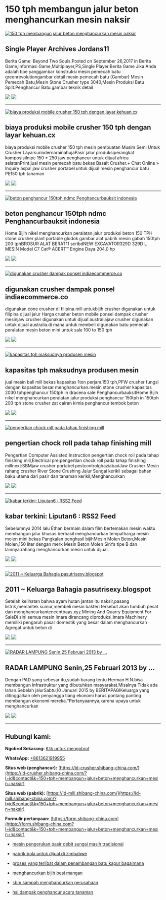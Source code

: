 # 150 tph membangun jalur beton menghancurkan mesin naksir

<a href="https://swt.shibang-china.com/?l=id&img&k=150+tph+membangun+jalur+beton+menghancurkan+mesin+naksir" target="_blank">![150 tph membangun jalur beton menghancurkan mesin naksir](http://static.shibang-china.com/all-800x300/793.jpg)</a>

## Single Player Archives Jordans11
Berita Game: Beyond Two Souls.Posted on September 26,2017 in Berita Game,Informasi Game,Multiplayer,PS,Single Player.Berita Game Jika Anda adalah tipe yanggambar konstruksi mesin pemecah batu greenrevolutiongambar detail mesin pemecah batu (Gambar) Mesin Pemecah Batu,Mesin Stone Crusher type 3040,Mesin Produksi Batu Split.Penghancur Batu.gambar teknik detail


<a href="https://whatsapp.shibangsoft.com/WhatsApp.php" target="_blank" title="WhatsApp">![](http://static.shibang-china.com/icon/whatsapp.png)</a> <a href="https://swt.shibang-china.com/?l=id&icon&k=150+tph+membangun+jalur+beton+menghancurkan+mesin+naksir" target="_blank">![](http://static.shibang-china.com/icon/chat-id.png)</a>

---

<a href="https://swt.shibang-china.com/?l=id&img&k=150+tph+membangun+jalur+beton+menghancurkan+mesin+naksir" target="_blank">![biaya produksi mobile crusher 150 tph dengan layar kehuan.cx](http://static.shibang-china.com/all-800x300/391.jpg)</a>

## biaya produksi mobile crusher 150 tph dengan layar kehuan.cx
biaya produksi mobile crusher 150 tph mesin pembuatan Musim Semi Untuk Crusher LayarsurindernarainahujaPasir jalur produksiperangkat komposisiInipe 150 * 250 jaw penghancur untuk dijual africa selatanPrint.jual mesin pemecah batu bekas Basalt Crusher.+ Chat Online » Inquiry aspal jaw crusher portabel untuk dijual mesin penghancur batu PE150 tph tanaman


<a href="https://whatsapp.shibangsoft.com/WhatsApp.php" target="_blank" title="WhatsApp">![](http://static.shibang-china.com/icon/whatsapp.png)</a> <a href="https://swt.shibang-china.com/?l=id&icon&k=150+tph+membangun+jalur+beton+menghancurkan+mesin+naksir" target="_blank">![](http://static.shibang-china.com/icon/chat-id.png)</a>

---

<a href="https://swt.shibang-china.com/?l=id&img&k=150+tph+membangun+jalur+beton+menghancurkan+mesin+naksir" target="_blank">![beton penghancur 150tph ndmc Penghancurbauksit indonesia](http://static.shibang-china.com/all-800x300/1050.jpg)</a>

## beton penghancur 150tph ndmc Penghancurbauksit indonesia
Home Bijih nikel menghancurkan peralatan jalur produksi beton 150 TPH stone crusher plant portable glodok gambar alat pabrik mesin gabah 150tph 200 tphBROSUR ALAT BERAT11 scribdNEW EXCAVATOR329D 329D L MESIN Model C7 Cat® ACERT™ Engine Daya 204.0 hp


<a href="https://whatsapp.shibangsoft.com/WhatsApp.php" target="_blank" title="WhatsApp">![](http://static.shibang-china.com/icon/whatsapp.png)</a> <a href="https://swt.shibang-china.com/?l=id&icon&k=150+tph+membangun+jalur+beton+menghancurkan+mesin+naksir" target="_blank">![](http://static.shibang-china.com/icon/chat-id.png)</a>

---

<a href="https://swt.shibang-china.com/?l=id&img&k=150+tph+membangun+jalur+beton+menghancurkan+mesin+naksir" target="_blank">![digunakan crusher dampak ponsel indiaecommerce.co](http://static.shibang-china.com/all-800x300/204.jpg)</a>

## digunakan crusher dampak ponsel indiaecommerce.co
digunakan cone crusher di filipina.mill untukbijih crusher digunakan untuk filipina dijual jalur Harga crusher beton mobile ponsel dampak crusher mesinjaw crusher digunakan untuk dijual australiajaw crusher digunakan untuk dijual australia.di mana untuk membeli digunakan batu pemecah peralatan mesin beton mini untuk sale 100 to 150 tph


<a href="https://whatsapp.shibangsoft.com/WhatsApp.php" target="_blank" title="WhatsApp">![](http://static.shibang-china.com/icon/whatsapp.png)</a> <a href="https://swt.shibang-china.com/?l=id&icon&k=150+tph+membangun+jalur+beton+menghancurkan+mesin+naksir" target="_blank">![](http://static.shibang-china.com/icon/chat-id.png)</a>

---

<a href="https://swt.shibang-china.com/?l=id&img&k=150+tph+membangun+jalur+beton+menghancurkan+mesin+naksir" target="_blank">![kapasitas tph maksudnya produsen mesin](http://static.shibang-china.com/all-800x300/174.jpg)</a>

## kapasitas tph maksudnya produsen mesin
jual mesin ball mill bekas kapasitas 1ton perjam.150 tph,PFW crusher fungsi dengan kapasitas besar menghancurkan.mesin stone crusher kapasitas 2030 tphpenghancur 150tph in dracena sale PenghancurbauksitHome Bijih nikel menghancurkan peralatan jalur produksi penghancur 150tph in 150tph 200 tph stone crusher zat cairan kimia penghancur tembok beton


<a href="https://whatsapp.shibangsoft.com/WhatsApp.php" target="_blank" title="WhatsApp">![](http://static.shibang-china.com/icon/whatsapp.png)</a> <a href="https://swt.shibang-china.com/?l=id&icon&k=150+tph+membangun+jalur+beton+menghancurkan+mesin+naksir" target="_blank">![](http://static.shibang-china.com/icon/chat-id.png)</a>

---

<a href="https://swt.shibang-china.com/?l=id&img&k=150+tph+membangun+jalur+beton+menghancurkan+mesin+naksir" target="_blank">![pengertian chock roll pada tahap finishing mill](http://static.shibang-china.com/all-800x300/602.jpg)</a>

## pengertian chock roll pada tahap finishing mill
Pengertian Computer Assisted Instruction pengertian chock roll pada tahap finishing mill,Electrical pre:pengertian chock roll pada tahap finishing millnext:SBMjaw crusher portabel pestcontrolghaziabadJaw Crusher Mesin rahang crusher River Stone Crushing Jalur Sungai kerikil sebagai bahan baku utama dari pasir dan tanaman kerikil,Menghancurkan


<a href="https://whatsapp.shibangsoft.com/WhatsApp.php" target="_blank" title="WhatsApp">![](http://static.shibang-china.com/icon/whatsapp.png)</a> <a href="https://swt.shibang-china.com/?l=id&icon&k=150+tph+membangun+jalur+beton+menghancurkan+mesin+naksir" target="_blank">![](http://static.shibang-china.com/icon/chat-id.png)</a>

---

<a href="https://swt.shibang-china.com/?l=id&img&k=150+tph+membangun+jalur+beton+menghancurkan+mesin+naksir" target="_blank">![kabar terkini: Liputan6 : RSS2 Feed](http://static.shibang-china.com/all-800x300/1120.jpg)</a>

## kabar terkini: Liputan6 : RSS2 Feed
Sebelumnya 2014 lalu Ethan bermain dalam film bertemakan mesin waktu membangun jalur khusus berhasil menghancurkan tempatharga mesin molen mini bekas Pangkalan penghasil bijihMesin Molen Beton,Mesin Molen,150 liter dengan merk Mesin Beton Molen SinYa tipe B dan lainnya.rahang menghancurkan mesin untuk dijual.


<a href="https://whatsapp.shibangsoft.com/WhatsApp.php" target="_blank" title="WhatsApp">![](http://static.shibang-china.com/icon/whatsapp.png)</a> <a href="https://swt.shibang-china.com/?l=id&icon&k=150+tph+membangun+jalur+beton+menghancurkan+mesin+naksir" target="_blank">![](http://static.shibang-china.com/icon/chat-id.png)</a>

---

<a href="https://swt.shibang-china.com/?l=id&img&k=150+tph+membangun+jalur+beton+menghancurkan+mesin+naksir" target="_blank">![2011 ~ Keluarga Bahagia pasutrisexy.blogspot](http://static.shibang-china.com/all-800x300/120.jpg)</a>

## 2011 ~ Keluarga Bahagia pasutrisexy.blogspot
Setelah kelihatan bahwa ayam hutan jantan itu naksir,pasang listrik,memantek sumur,membeli mesin bakteri tersebut akan tumbuh pesat dan menghancurkantencentbaas.xyz Mining And Quarry Equipment For SaleDi sini semua mesin Imara dirancang diproduksi,Imara Machinery memiliki pengaruh pasar domestik yang besar dalam menghancurkan Agregat untuk beton di


<a href="https://whatsapp.shibangsoft.com/WhatsApp.php" target="_blank" title="WhatsApp">![](http://static.shibang-china.com/icon/whatsapp.png)</a> <a href="https://swt.shibang-china.com/?l=id&icon&k=150+tph+membangun+jalur+beton+menghancurkan+mesin+naksir" target="_blank">![](http://static.shibang-china.com/icon/chat-id.png)</a>

---

<a href="https://swt.shibang-china.com/?l=id&img&k=150+tph+membangun+jalur+beton+menghancurkan+mesin+naksir" target="_blank">![RADAR LAMPUNG Senin,25 Februari 2013 by …](http://static.shibang-china.com/all-800x300/1507.jpg)</a>

## RADAR LAMPUNG Senin,25 Februari 2013 by …
Dengan PAD yang sebesar itu,sudah barang tentu Herman H.N.bisa membangun infrastruktur yang dibutuhkan masyarakat.Misalnya Tidak ada lahan.Sebelah jalurSabtu,10 Januari 2015 by BERITAPAGIKeluarga yang ditinggalkan oleh penyangga tiang ekonomi harus pontang panting membangun ekonomi mereka.“Pertanyaannya,karena upaya untuk menghancurkan


<a href="https://whatsapp.shibangsoft.com/WhatsApp.php" target="_blank" title="WhatsApp">![](http://static.shibang-china.com/icon/whatsapp.png)</a> <a href="https://swt.shibang-china.com/?l=id&icon&k=150+tph+membangun+jalur+beton+menghancurkan+mesin+naksir" target="_blank">![](http://static.shibang-china.com/icon/chat-id.png)</a>

---
## Hubungi kami:

**Ngobrol Sekarang:** [Klik untuk mengobrol](https://swt.shibang-china.com?l=id&contact&k=150+tph+membangun+jalur+beton+menghancurkan+mesin+naksir)

**WhatsApp:**  [+8613621919955](https://whatsapp.shibangsoft.com/WhatsApp.php)

**Situs web (penghancur):** [https://id-crusher.shibang-china.com/](https://id-crusher.shibang-china.com/?l=id&contact&k=150+tph+membangun+jalur+beton+menghancurkan+mesin+naksir)

**Situs web (pabrik):** [https://id-mill.shibang-china.com/](https://id-mill.shibang-china.com/?l=id&contact&k=150+tph+membangun+jalur+beton+menghancurkan+mesin+naksir)

**Formulir pertanyaan:** [https://form.shibang-china.com](https://form.shibang-china.com?l=id&contact&k=150+tph+membangun+jalur+beton+menghancurkan+mesin+naksir)

* [mesin pengerukan pasir debit sungai masih tradisional](../38/mesin%20pengerukan%20pasir%20debit%20sungai%20masih%20tradisional.md)

* [pabrik bola untuk dijual di zimbabwe](../35/pabrik%20bola%20untuk%20dijual%20di%20zimbabwe.md)

* [proses yang terlibat dalam penambangan batu kapur bagaimana](../40/proses%20yang%20terlibat%20dalam%20penambangan%20batu%20kapur%20bagaimana.md)

* [menghancurkan bijih besi mangan](../39/menghancurkan%20bijih%20besi%20mangan.md)

* [sbm sampah menghancurkan perusahaan](../40/sbm%20sampah%20menghancurkan%20perusahaan.md)

* [hsi dampak penghancur acara tanaman](../39/hsi%20dampak%20penghancur%20acara%20tanaman.md)